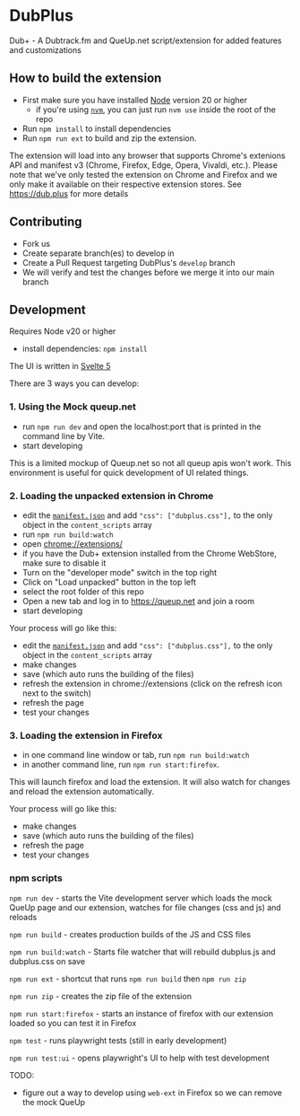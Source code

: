 # DubPlus

Dub+ - A Dubtrack.fm and QueUp.net script/extension for added features and customizations

## How to build the extension

- First make sure you have installed [Node](https://nodejs.org/) version 20 or higher
  - if you're using [`nvm`](https://github.com/nvm-sh/nvm), you can just run `nvm use` inside the root of the repo
- Run `npm install` to install dependencies
- Run `npm run ext` to build and zip the extension.

The extension will load into any browser that supports Chrome's extenions API and manifest v3 (Chrome, Firefox, Edge, Opera, Vivaldi, etc.). Please note that we've only tested the extension on Chrome and Firefox and we only make it available on their respective extension stores. See https://dub.plus for more details

## Contributing

- Fork us
- Create separate branch(es) to develop in
- Create a Pull Request targeting DubPlus's `develop` branch
- We will verify and test the changes before we merge it into our main branch

## Development

Requires Node v20 or higher

- install dependencies: `npm install`

The UI is written in [Svelte 5](https://svelte.dev/docs/svelte/overview)

There are 3 ways you can develop:

### 1. Using the Mock queup.net

- run `npm run dev` and open the localhost:port that is printed in the command line by Vite.
- start developing

This is a limited mockup of Queup.net so not all queup apis won't work. This environment is useful for quick development of UI related things.

### 2. Loading the unpacked extension in Chrome

- edit the [`manifest.json`](./manifest.json) and add `"css": ["dubplus.css"],` to the only object in the `content_scripts` array
- run `npm run build:watch`
- open [chrome://extensions/](chrome://extensions/)
- if you have the Dub+ extension installed from the Chrome WebStore, make sure to disable it
- Turn on the "developer mode" switch in the top right
- Click on "Load unpacked" button in the top left
- select the root folder of this repo
- Open a new tab and log in to https://queup.net and join a room
- start developing

Your process will go like this:

- edit the [`manifest.json`](./manifest.json) and add `"css": ["dubplus.css"],` to the only object in the `content_scripts` array
- make changes
- save (which auto runs the building of the files)
- refresh the extension in chrome://extensions (click on the refresh icon next to the switch)
- refresh the page
- test your changes

### 3. Loading the extension in Firefox

- in one command line window or tab, run `npm run build:watch`
- in another command line, run `npm run start:firefox`.

This will launch firefox and load the extension. It will also watch for changes and reload the extension automatically.

Your process will go like this:

- make changes
- save (which auto runs the building of the files)
- refresh the page
- test your changes

### npm scripts

`npm run dev` - starts the Vite development server which loads the mock QueUp page and our extension, watches for file changes (css and js) and reloads

`npm run build` - creates production builds of the JS and CSS files

`npm run build:watch` - Starts file watcher that will rebuild dubplus.js and dubplus.css on save

`npm run ext` - shortcut that runs `npm run build` then `npm run zip`

`npm run zip` - creates the zip file of the extension

`npm run start:firefox` - starts an instance of firefox with our extension loaded so you can test it in Firefox

`npm test` - runs playwright tests (still in early development)

`npm run test:ui` - opens playwright's UI to help with test development

TODO:

- figure out a way to develop using `web-ext` in Firefox so we can remove the mock QueUp
